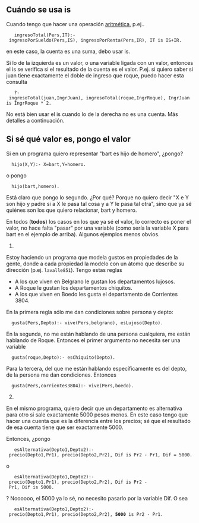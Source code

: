 Cuándo se usa **is**
--------------------

Cuando tengo que hacer una operación [aritmética](aritmetica-en-prolog.html), p.ej..

`   ingresoTotal(Pers,IT):- ingresoPorSueldo(Pers,IS), ingresoPorRenta(Pers,IR), IT is IS+IR.`

en este caso, la cuenta es una suma, debo usar is.

Si lo de la izquierda es un valor, o una variable ligada con un valor, entonces el is se verifica si el resultado de la cuenta es el valor. P.ej. si quiero saber si juan tiene exactamente el doble de ingreso que roque, puedo hacer esta consulta

`   ?- ingresoTotal(juan,IngrJuan), ingresoTotal(roque,IngrRoque), IngrJuan is IngrRoque * 2.`

No está bien usar el is cuando lo de la derecha no es una cuenta. Más detalles a continuación.

Si sé qué valor es, pongo el valor
----------------------------------

Si en un programa quiero representar "bart es hijo de homero", ¿pongo?

`  hijo(X,Y):- X=bart,Y=homero.`

o pongo

`  hijo(bart,homero).`

Está claro que pongo lo segundo. ¿Por qué? Porque no quiero decir "X e Y son hijo y padre si a X le pasa tal cosa y a Y le pasa tal otra", sino que ya sé quiénes son los que quiero relacionar, bart y homero.

En todos (**todos**) los casos en los que ya sé el valor, lo correcto es poner el valor, no hace falta "pasar" por una variable (como sería la variable X para bart en el ejemplo de arriba). Algunos ejemplos menos obvios.

1.  
Estoy haciendo un programa que modela gustos en propiedades de la gente, donde a cada propiedad la modelo con un átomo que describe su dirección (p.ej. `lavalle851`). Tengo estas reglas

-   A los que viven en Belgrano le gustan los departamentos lujosos.
-   A Roque le gustan los departamentos chiquitos.
-   A los que viven en Boedo les gusta el departamento de Corrientes 3804.

<!-- -->

  
En la primera regla sólo me dan condiciones sobre persona y depto:

`  gusta(Pers,Depto):- vive(Pers,belgrano), esLujoso(Depto).`

  
En la segunda, no me están hablando de una persona cualquiera, me están hablando de Roque. Entonces el primer argumento no necesita ser una variable

`  gusta(roque,Depto):- esChiquito(Depto).`

  
Para la tercera, del que me están hablando específicamente es del depto, de la persona me dan condiciones. Entonces

`  gusta(Pers,corrientes3804):- vive(Pers,boedo).`

2.  
En el mismo programa, quiero decir que un departamento es alternativa para otro si sale exactamente 5000 pesos menos. En este caso tengo que hacer una cuenta que es la diferencia entre los precios; sé que el resultado de esa cuenta tiene que ser exactamente 5000.

Entonces, ¿pongo

`   esAlternativa(Depto1,Depto2):- precio(Depto1,Pr1), precio(Depto2,Pr2), Dif is Pr2 - Pr1, Dif = 5000.`

o

`   esAlternativa(Depto1,Depto2):- precio(Depto1,Pr1), precio(Depto2,Pr2), Dif is Pr2 - Pr1, Dif is 5000.`

? Noooooo, el 5000 ya lo sé, no necesito pasarlo por la variable Dif. O sea

`   esAlternativa(Depto1,Depto2):- precio(Depto1,Pr1), precio(Depto2,Pr2), `**`5000`**` is Pr2 - Pr1.`

